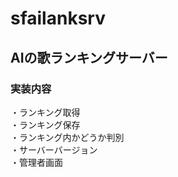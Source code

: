 # sfailanksrv
## AIの歌ランキングサーバー
  
### 実装内容
・ランキング取得  
・ランキング保存  
・ランキング内かどうか判別  
・サーバーバージョン  
・管理者画面  

